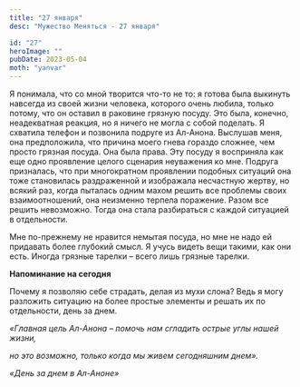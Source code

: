 ```yaml
---
title: "27 января"
desc: "Мужество Меняться - 27 января"

id: "27"
heroImage: ""
pubDate: 2023-05-04
moth: "yanvar"
---
```


Я понимала, что со мной творится что-то не то: я готова была выкинуть навсегда
из своей жизни человека, которого очень любила, только потому, что он оставил
в раковине грязную посуду. Это была, конечно, неадекватная реакция, но я
ничего не могла с собой поделать. Я схватила телефон и позвонила подруге из
Ал-Анона. Выслушав меня, она предположила, что причина моего гнева гораздо
сложнее, чем просто грязная посуда. Она была права. Эту посуду я восприняла
как еще одно проявление целого сценария неуважения ко мне. Подруга призналась,
что при многократном проявлении подобных ситуаций она тоже становилась
раздраженной и изображала несчастную жертву, но всякий раз, когда пыталась
одним махом решить все проблемы своих взаимоотношений, она неизменно терпела
поражение. Разом все решить невозможно. Тогда она стала разбираться с каждой
ситуацией в отдельности.

Мне по-прежнему не нравится немытая посуда, но мне не надо ей придавать более
глубокий смысл. Я учусь видеть вещи такими, как они есть. Иногда грязные
тарелки – всего лишь грязные тарелки.

**Напоминание на сегодня**

Почему я позволяю себе страдать, делая из мухи слона? Ведь я могу разложить
ситуацию на более простые элементы и решать их по отдельности, день за днем.

_«Главная цель Ал-Анона – помочь нам сгладить острые углы нашей жизни,_

_но это возможно, только когда мы живем сегодняшним днем»._

_«День за днем в Ал-Аноне»_
